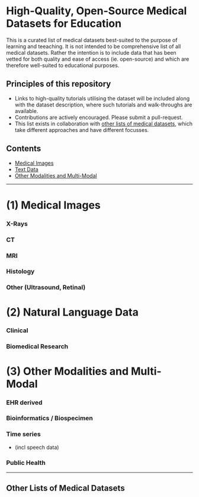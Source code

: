 # High-Quality, Open-Source Medical Datasets for Education

This is a curated list of medical datasets best-suited to the purpose of learning and teeaching. It is not intended to be comprehensive list of all medical datasets. Rather the intention is to include data that has been vetted for both quality and ease of access (ie. open-source) and which are therefore well-suited to educational purposes.


## Principles of this repository
- Links to high-quality tutorials utilising the dataset will be included along with the dataset description, where such tutorials and walk-throughs are available. 
- Contributions are actively encouraged. Please submit a pull-request.
- This list exists in collaboration with [other lists of medical datasets](#other-lists-of-medical-datasets), which take different approaches and have different focusses.


## Contents
- [Medical Images](#1-medical-images)
- [Text Data](#2-text-data)
- [Other Modalities and Multi-Modal](#3-other-modalities-and-multi-modal)


---


# (1) Medical Images

### X-Rays



### CT




### MRI




### Histology



### Other (Ultrasound, Retinal)




# (2) Natural Language Data

### Clinical



### Biomedical Research





# (3) Other Modalities and Multi-Modal

### EHR derived




### Bioinformatics / Biospecimen




### Time series
- (incl speech data)




### Public Health 




---


## Other Lists of Medical Datasets

